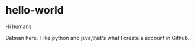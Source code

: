 # hello-world
Hi humans


Batman here. I like python and java,that's what I create a account in Github.
